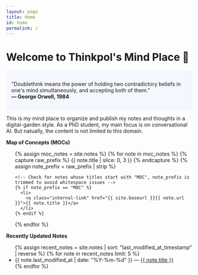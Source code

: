 ```yaml
---
layout: page
title: Home
id: home
permalink: /
---
```


# Welcome to Thinkpol's Mind Place 👋

<p style="padding: 2em 1em; background: #f5f7ff; border-radius: 4px;">
"Doublethink means the power of holding two contradictory beliefs in one's mind simultaneously, and accepting both of them."
<br><span style="font-weight: bold">― George Orwell, 1984</span>
</p>

This is my mind place to organize and publish my notes and thoughts in a digital-garden style. As a PhD student, my main focus is on conversational AI. But natually, the content is not limited to this domain.

<strong>Map of Concepts (MOCs)</strong>

<ul>
  {% assign moc_notes = site.notes %}
  {% for note in moc_notes %}
    {% capture raw_prefix %}
      {{ note.title | slice: 0, 3 }}
    {% endcapture %}
    {% assign note_prefix = raw_prefix | strip %}
    
    <!-- Check for notes whose titles start with "MOC", note_prefix is trimmed to avoid whitespace issues -->
    {% if note_prefix == "MOC" %}
      <li>
        <a class="internal-link" href="{{ site.baseurl }}{{ note.url }}">{{ note.title }}</a>
      </li>
    {% endif %}
  {% endfor %}
</ul>

<strong>Recently Updated Notes</strong>

<ul>
  {% assign recent_notes = site.notes | sort: "last_modified_at_timestamp" | reverse %}
  {% for note in recent_notes limit: 5 %}
    <li>
      {{ note.last_modified_at | date: "%Y-%m-%d" }} — <a class="internal-link" href="{{ site.baseurl }}{{ note.url }}">{{ note.title }}</a>
    </li>
  {% endfor %}
</ul>

<style>
  .wrapper {
    max-width: 46em;
  }
</style>
